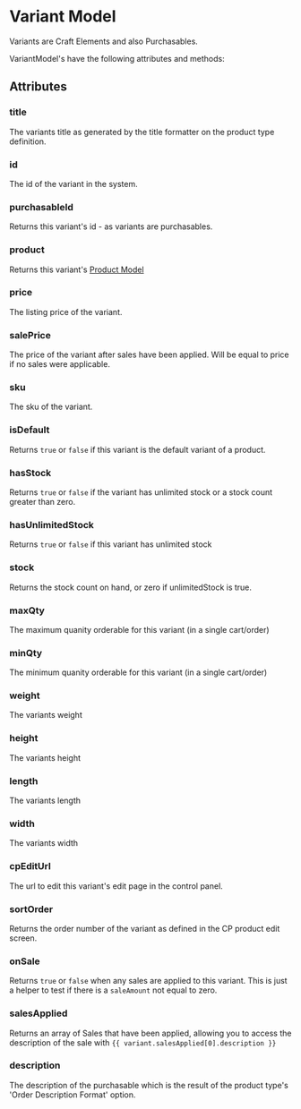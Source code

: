 # Variant Model

Variants are Craft Elements and also Purchasables.

VariantModel's have the following attributes and methods:

## Attributes

### title

The variants title as generated by the title formatter on the product type definition.

### id

The id of the variant in the system.

### purchasableId

Returns this variant's id - as variants are purchasables.

### product

Returns this variant's [Product Model](product-model.md) 

### price

The listing price of the variant.

### salePrice

The price of the variant after sales have been applied. Will be equal to price if no sales were applicable.

### sku

The sku of the variant.

### isDefault

Returns `true` or `false` if this variant is the default variant of a product.

### hasStock

Returns `true` or `false` if the variant has unlimited stock or a stock count greater than zero.

### hasUnlimitedStock

Returns `true` or `false` if this variant has unlimited stock

### stock

Returns the stock count on hand, or zero if unlimitedStock is true.

### maxQty

The maximum quanity orderable for this variant (in a single cart/order)

### minQty

The minimum quanity orderable for this variant (in a single cart/order)

### weight

The variants weight

### height

The variants height

### length

The variants length

### width

The variants width

### cpEditUrl

The url to edit this variant's edit page in the control panel.

### sortOrder

Returns the order number of the variant as defined in the CP product edit screen.

### onSale

Returns `true` or `false` when any sales are applied to this variant. This is just a helper to test if there is a `saleAmount` not equal to zero.

### salesApplied

Returns an array of Sales that have been applied, allowing you to access the description of the sale with `{{ variant.salesApplied[0].description }}`

### description

The description of the purchasable which is the result of the product type's 'Order Description Format' option.

